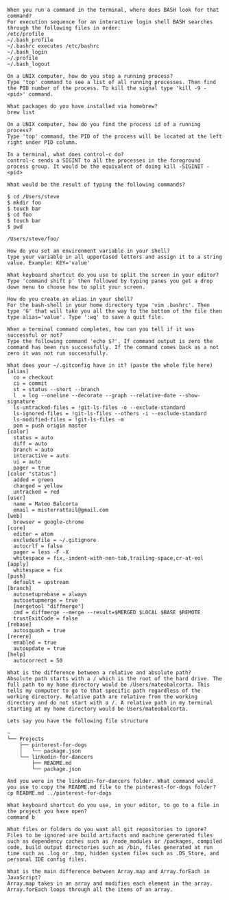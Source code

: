 
    When you run a command in the terminal, where does BASH look for that command?
    For execution sequence for an interactive login shell BASH searches through the following files in order:
    /etc/profile
    ~/.bash_profile
    ~/.bashrc executes /etc/bashrc
    ~/.bash_login
    ~/.profile
    ~/.bash_logout

    On a UNIX computer, how do you stop a running process?
    Type 'top' command to see a list of all running processes. Then find the PID number of the process. To kill the signal type 'kill -9 -<pid>' command.

    What packages do you have installed via homebrew?
    brew list

    On a UNIX computer, how do you find the process id of a running process?
    Type 'top' command, the PID of the process will be located at the left right under PID column.

    In a terminal, what does control-c do?
    control-c sends a SIGINT to all the processes in the foreground process group. It would be the equivalent of doing kill -SIGINIT -<pid>

    What would be the result of typing the following commands?

    $ cd /Users/steve
    $ mkdir foo
    $ touch bar
    $ cd foo
    $ touch bar
    $ pwd

    /Users/steve/foo/

    How do you set an environment variable in your shell?
    type your variable in all upperCased letters and assign it to a string value. Example: KEY='value'

    What keyboard shortcut do you use to split the screen in your editor?
    Type 'command shift p' then followed by typing panes you get a drop down menu to choose how to split your screen.

    How do you create an alias in your shell?
    For the bash-shell in your home directory type 'vim .bashrc'. Then type 'G' that will take you all the way to the bottom of the file then type alias='value'. Type ':wq' to save a quit file.

    When a terminal command completes, how can you tell if it was successful or not?
    Type the following command 'echo $?'. If command output is zero the command has been run successfully. If the command comes back as a not zero it was not run successfully.

    What does your ~/.gitconfig have in it? (paste the whole file here)
    [alias]
      co = checkout
      ci = commit
      st = status --short --branch
      l  = log --oneline --decorate --graph --relative-date --show-signature
      ls-untracked-files = !git-ls-files -o --exclude-standard
      ls-ignored-files = !git-ls-files --others -i --exclude-standard
      ls-modified-files = !git-ls-files -m
      pom = push origin master
    [color]
      status = auto
      diff = auto
      branch = auto
      interactive = auto
      ui = auto
      pager = true
    [color "status"]
      added = green
      changed = yellow
      untracked = red
    [user]
      name = Mateo Balcorta
      email = misterrattail@gmail.com
    [web]
      browser = google-chrome
    [core]
      editor = atom
      excludesfile = ~/.gitignore
      autocrlf = false
      pager = less -F -X
      whitespace = fix,-indent-with-non-tab,trailing-space,cr-at-eol
    [apply]
      whitespace = fix
    [push]
      default = upstream
    [branch]
      autosetuprebase = always
      autosetupmerge = true
      [mergetool "diffmerge"]
      cmd = diffmerge --merge --result=$MERGED $LOCAL $BASE $REMOTE
      trustExitCode = false
    [rebase]
      autosquash = true
    [rerere]
      enabled = true
      autoupdate = true
    [help]
      autocorrect = 50

    What is the difference between a relative and absolute path?
    Absolute path starts with a / which is the root of the hard drive. The full path to my home directory would be /Users/mateobalcorta. This tells my computer to go to that specific path regardless of the working directory. Relative path are relative from the working directory and do not start with a /. A relative path in my terminal starting at my home directory would be Users/mateobalcorta.

    Lets say you have the following file structure

    ~
    └── Projects
        ├── pinterest-for-dogs
        │   └── package.json
        └── linkedin-for-dancers
            ├── README.md
            └── package.json

    And you were in the linkedin-for-dancers folder. What command would you use to copy the README.md file to the pinterest-for-dogs folder?
    cp README.md ../pinterest-for-dogs

    What keyboard shortcut do you use, in your editor, to go to a file in the project you have open?
    command b

    What files or folders do you want all git repositories to ignore?
    Files to be ignored are build artifacts and machine generated files such as dependency caches such as /node_modules or /packages, compiled code, build output directories such as /bin, files generated at run time such as .log or .tmp, hidden system files such as .DS_Store, and personal IDE config files.

    What is the main difference between Array.map and Array.forEach in JavaScript?
    Array.map takes in an array and modifies each element in the array. Array.forEach loops through all the items of an array.